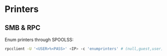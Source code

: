 # Printers
## SMB & RPC
Enum printers through SPOOLSS:
```bash
rpcclient -U '<USER>%<PASS>' <IP> -c 'enumprinters' # (null,guest,user)
```